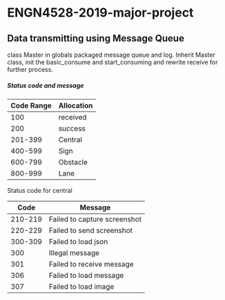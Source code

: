 # ENGN4528-2019-major-project


## Data transmitting using Message Queue
class Master in globals packaged message queue and log. 
Inherit Master class, init the basic_consume and start_consuming and rewrite receive for further process.


##### Status code and message

|Code Range |Allocation |
|-----------|-----------|
|100        |received   |
|200        |success    |
|201-399    |Central    |
|400-599    |Sign       |
|600-799    |Obstacle   |
|800-999    |Lane       |

Status code for central

|Code       |Message    |
|-----------|-----------|
|210-219    |Failed to capture screenshot|
|220-229    |Failed to send screenshot|
|300-309    |Failed to load json|
|300        |Illegal message|
|301        |Failed to receive message|
|306        |Failed to load message|
|307        |Failed to load image|


